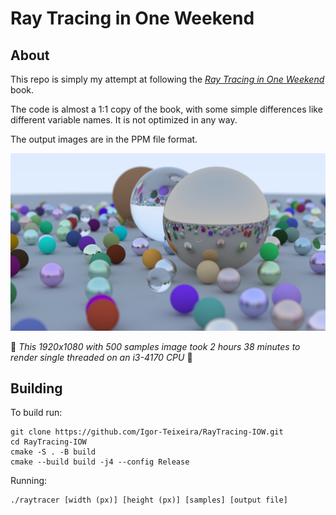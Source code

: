 # Ray Tracing in One Weekend

## About

This repo is simply my attempt at following the [_Ray Tracing in One Weekend_](https://raytracing.github.io/books/RayTracingInOneWeekend.html) book.

The code is almost a 1:1 copy of the book, with some simple differences like different variable names. It is not optimized in any way.

The output images are in the PPM file format.

![Sample render of numerous spheres with different materials](sample_render.png)

:snail: _This 1920x1080 with 500 samples image took 2 hours 38 minutes to render single threaded on an i3-4170 CPU_ :snail:
## Building

To build run:
```
git clone https://github.com/Igor-Teixeira/RayTracing-IOW.git
cd RayTracing-IOW
cmake -S . -B build
cmake --build build -j4 --config Release
```

Running:
```
./raytracer [width (px)] [height (px)] [samples] [output file]
```
